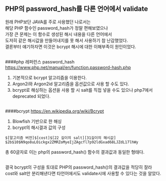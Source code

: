## PHP의 password_hash를 다른 언어에서 validate
원래 PHP보단 JAVA를 주로 사용했던 나로서는 <br/>
해당 PHP 함수인 password_hash가 정말 편해보였으나<br/> 
가장 큰 문제는 이 함수로 생성된 해시 내용을 다른 언어에서 <br/>
도저히 같은 해시값을 만들어내지를 못 해서 사용하기 참 난감했었다. <br/>
결론부터 얘기하자면 이것은 bcrypt 해시에 대한 이해부족이 원인이었다.
##
####php 레퍼런스 password_hash
https://www.php.net/manual/en/function.password-hash.php
<br/>
1. 기본적으로 bcrypt 알고리즘을 이용한다.
2. Argon2i와 Argon2id 알고리즘을 옵션값으로 사용 할 수도 있다.
3. bcrypt로 해싱하는 옵션을 사용 할 시 salt를 직접 넣을 수도 있으나 php7에서 deprecated 되었다.
##
####bcrypt
https://en.wikipedia.org/wiki/Bcrypt
1. Blowfish 기반으로 한 해싱
2. bcrypt의 해시결과 값의 구성
```
$[알고리즘 버전]$[cost]$[22 길이의 salt][31길이의 해시값]
$2b$10$N9qo8uLOickgx2ZMRZoMyeIjZAgcfl7p92ldGxad68LJZdL17lhWy
```
총 60글자로 이는 php의 password_hash() 함수의 결과값과 동일한 형태다.
##
결국 bcrypt의 구성을 토대로 PHP의 password_hash()의 결과값을 적당히 잘라 <br/>
cost와 salt만 분리해낸다면 타언어에서도 validate시에 사용할 수 있다는 것을 알았다.